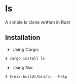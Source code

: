 # ls

A simple ls clone written in Rust

## Installation

- Using Cargo:

```
$ cargo install ls
```

- Using Nix:

```
$ $(nix-build)/bin/ls --help
```

